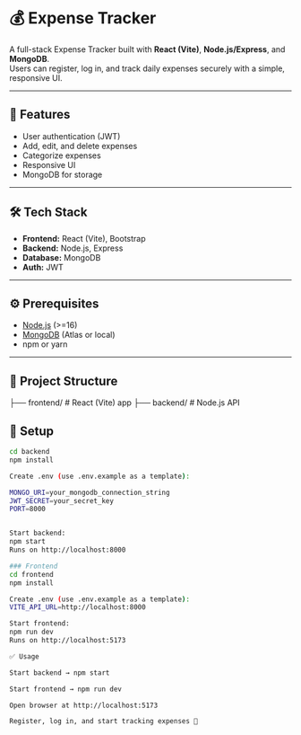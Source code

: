 # 💰 Expense Tracker

A full-stack Expense Tracker built with **React (Vite)**, **Node.js/Express**, and **MongoDB**.  
Users can register, log in, and track daily expenses securely with a simple, responsive UI.

---

## 🚀 Features
- User authentication (JWT)
- Add, edit, and delete expenses
- Categorize expenses
- Responsive UI
- MongoDB for storage

---

## 🛠 Tech Stack
- **Frontend:** React (Vite), Bootstrap  
- **Backend:** Node.js, Express  
- **Database:** MongoDB  
- **Auth:** JWT  

---

## ⚙️ Prerequisites
- [Node.js](https://nodejs.org/) (>=16)  
- [MongoDB](https://www.mongodb.com/) (Atlas or local)  
- npm or yarn  

---

## 📂 Project Structure
├── frontend/ # React (Vite) app
├── backend/ # Node.js API


## 🔧 Setup


```bash
cd backend
npm install

Create .env (use .env.example as a template):

MONGO_URI=your_mongodb_connection_string
JWT_SECRET=your_secret_key
PORT=8000


Start backend:
npm start
Runs on http://localhost:8000

### Frontend
cd frontend
npm install

Create .env (use .env.example as a template):
VITE_API_URL=http://localhost:8000

Start frontend:
npm run dev
Runs on http://localhost:5173

✅ Usage

Start backend → npm start

Start frontend → npm run dev

Open browser at http://localhost:5173

Register, log in, and start tracking expenses 🎉
